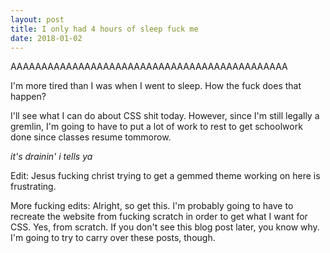 ```yaml
---
layout: post
title: I only had 4 hours of sleep fuck me
date: 2018-01-02
---
```


AAAAAAAAAAAAAAAAAAAAAAAAAAAAAAAAAAAAAAAAAAAAA

I'm more tired than I was when I went to sleep. How the fuck does that happen?

I'll see what I can do about CSS shit today. However, since I'm still legally a gremlin, I'm going to have to put a lot of work to rest to get schoolwork done since classes resume tommorow.

*it's drainin' i tells ya*

Edit: Jesus fucking christ trying to get a gemmed theme working on here is frustrating.

More fucking edits: Alright, so get this. I'm probably going to have to recreate the website from fucking scratch in order to get what I want for CSS. Yes, from scratch. If you don't see this blog post later, you know why. I'm going to try to carry over these posts, though.
